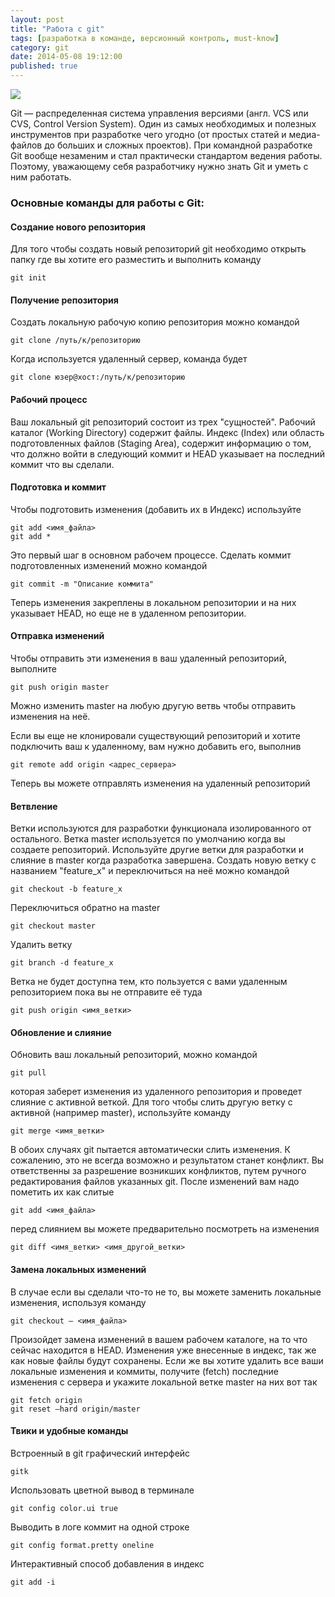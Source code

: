 ```yaml
---
layout: post
title: "Работа с git"
tags: [разработка в команде, версионный контроль, must-know]
category: git
date: 2014-05-08 19:12:00
published: true
---
```


<img src="http://s52.radikal.ru/i137/1405/01/bc819f622d5b.png" class="img-responsive"><br />

Git &mdash; распределенная система управления версиями (англ. VCS или CVS, Control Version System). Один из самых необходимых и полезных инструментов при разработке чего угодно (от простых статей и медиа-файлов до больших и сложных проектов). При командной разработке Git вообще незаменим и стал практически стандартом ведения работы. Поэтому, уважающему себя разработчику нужно знать Git и уметь с ним работать.

### Основные команды для работы с Git:

#### Создание нового репозитория
Для того чтобы создать новый репозиторий git необходимо открыть папку где вы хотите его разместить и выполнить команду

    git init

#### Получение репозитория
Создать локальную рабочую копию репозитория можно командой
	
    git clone /путь/к/репозиторию

Когда используется удаленный сервер, команда будет
	
    git clone юзер@хост:/путь/к/репозиторию

#### Рабочий процесс
Ваш локальный git репозиторий состоит из трех "сущностей". Рабочий каталог (Working Directory) содержит файлы. Индекс (Index) или область подготовленных файлов (Staging Area), содержит информацию о том, что должно войти в следующий коммит и HEAD указывает на последний коммит что вы сделали. 

#### Подготовка и коммит
Чтобы подготовить изменения (добавить их в Индекс) используйте
	
    git add <имя_файла>
	git add *

Это первый шаг в основном рабочем процессе. Сделать коммит подготовленных изменений можно командой

    git commit -m "Описание коммита"

Теперь изменения закреплены в локальном репозитории и на них указывает HEAD, но еще не в удаленном репозитории.

#### Отправка изменений
Чтобы отправить эти изменения в ваш удаленный репозиторий, выполните

    git push origin master

Можно изменить master на любую другую ветвь чтобы отправить изменения на неё.

Если вы еще не клонировали существующий репозиторий и хотите подключить ваш к удаленному, вам нужно добавить его, выполнив

    git remote add origin <адрес_сервера>

Теперь вы можете отправлять изменения на удаленный репозиторий

#### Ветвление
Ветки используются для разработки функционала изолированного от остального. Ветка master используется по умолчанию когда вы создаете репозиторий. Используйте другие ветки для разработки и слияние в master когда разработка завершена. 
Создать новую ветку с названием "feature_x" и переключиться на неё можно командой

    git checkout -b feature_x

Переключиться обратно на master

    git checkout master

Удалить ветку

    git branch -d feature_x

Ветка не будет доступна тем, кто пользуется с вами удаленным репозиторием пока вы не отправите её туда

    git push origin <имя_ветки>

#### Обновление и слияние
Обновить ваш локальный репозиторий, можно командой

    git pull

которая заберет изменения из удаленного репозитория и проведет слияние с активной веткой.
Для того чтобы слить другую ветку с активной (например master), используйте команду

    git merge <имя_ветки>

В обоих случаях git пытается автоматически слить изменения. К сожалению, это не всегда возможно и результатом станет конфликт. Вы ответственны за разрешение возникших конфликтов, путем ручного редактирования файлов указанных git. После изменений вам надо пометить их как слитые

    git add <имя_файла>

перед слиянием вы можете предварительно посмотреть на изменения

    git diff <имя_ветки> <имя_другой_ветки>

#### Замена локальных изменений
В случае если вы сделали что-то не то, вы можете заменить локальные изменения, используя команду
	
    git checkout — <имя_файла>

Произойдет замена изменений в вашем рабочем каталоге, на то что сейчас находится в HEAD. Изменения уже внесенные в индекс, так же как новые файлы будут сохранены.
Если же вы хотите удалить все ваши локальные изменения и коммиты, получите (fetch) последние изменения с сервера и укажите локальной ветке master на них вот так

    git fetch origin
	git reset —hard origin/master

#### Твики и удобные команды
Встроенный в git графический интерфейс
	
    gitk

Использовать цветной вывод в терминале

    git config color.ui true

Выводить в логе коммит на одной строке

    git config format.pretty oneline

Интерактивный способ добавления в индекс

    git add -i

